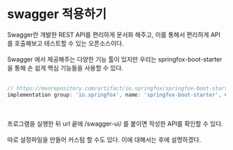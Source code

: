 # swagger 적용하기

Swagger란 개발한 REST API를 편리하게 문서화 해주고, 이를 통해서 편리하게 API를 호출해보고 테스트할 수 있는 오픈소스이다.<br><br>
Swagger 에서 제공해주는 다양한 기능 툴이 있지만 우리는 springfox-boot-starter 을 통해 손 쉽게 핵심 기능들을 사용할 수 있다.<br><br>

```gradle
// https://mvnrepository.com/artifact/io.springfox/springfox-boot-starter
implementation group: 'io.springfox', name: 'springfox-boot-starter', version: '3.0.0'
```
<br><br>
프로그램을 실행한 뒤 url 끝에 /swagger-ui/ 를 붙이면 작성한 API를 확인할 수 있다.<br><br>
따로 설정파일을 만들어 커스텀 할 수도 있다. 이에 대해서는 후에 설명하겠다.
